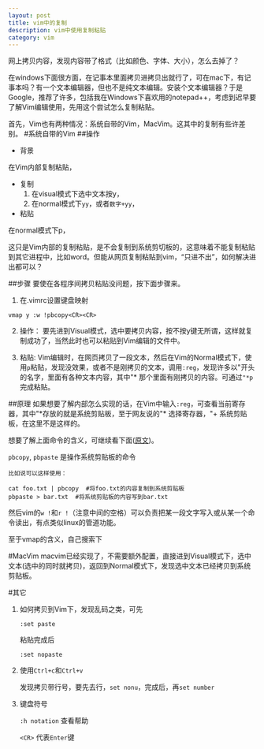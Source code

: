 ```yaml
---
layout: post
title: vim中的复制
description: vim中使用复制粘贴
category: vim
---
```


网上拷贝内容，发现内容带了格式（比如颜色、字体、大小），怎么去掉了？

在windows下面很方面，在记事本里面拷贝进拷贝出就行了，可在mac下，有记事本吗？有一个文本编辑器，但也不是纯文本编辑。安装个文本编辑器？于是Google，推荐了许多，包括我在Windows下喜欢用的notepad++，考虑到迟早要了解Vim编辑使用，先用这个尝试怎么复制粘贴。


首先，Vim也有两种情况：系统自带的Vim，MacVim。这其中的复制有些许差别。
#系统自带的Vim
##操作
* 背景

在Vim内部复制粘贴，
* 复制
    1. 在visual模式下选中文本按y，
    2. 在normal模式下`yy`，或者`数字+yy`，
* 粘贴

在normal模式下p，

这只是Vim内部的复制粘贴，是不会复制到系统剪切板的，这意味着不能复制粘贴到其它进程中，比如word。但能从网页复制粘贴到vim，“只进不出”，如何解决进出都可以？

##步骤
要使在各程序间拷贝粘贴没问题，按下面步骤来。

1. 在.vimrc设置键盘映射

`vmap y :w !pbcopy<CR><CR>`

2. 操作：
要先进到Visual模式，选中要拷贝内容，按不按y键无所谓，这样就复制成功了，当然此时也可以粘贴到Vim编辑的文件中。

3. 粘贴:
Vim编辑时，在网页拷贝了一段文本，然后在Vim的Normal模式下，使用`p`粘贴，发现没效果，或者不是刚拷贝的文本，调用`:reg`，发现许多以"开头的名字，里面有各种文本内容，其中"\* 那个里面有刚拷贝的内容。可通过`"*p`完成粘贴。

##原理
如果想要了解内部怎么实现的话，在Vim中输入`:reg`，可查看当前寄存器，其中\"\*存放的就是系统剪贴板，至于网友说的\"\* 选择寄存器，\"+ 系统剪贴板，在这里不是这样的。

想要了解上面命令的含义，可继续看下面([原文](http://www.douban.com/note/202175976/))。

`pbcopy`, `pbpaste` 是操作系统剪贴板的命令

    比如说可以这样使用：

    cat foo.txt | pbcopy  #将foo.txt的内容复制到系统剪贴板
    pbpaste > bar.txt  #将系统剪贴板的内容写到bar.txt

然后vim的`w !`和`r !`（注意中间的空格）可以负责把某一段文字写入或从某一个命令读出，有点类似linux的管道功能。

至于vmap的含义，自己搜索下

#MacVim
macvim已经实现了，不需要额外配置，直接进到Visual模式下，选中文本(选中的同时就拷贝)，返回到Normal模式下，发现选中文本已经拷贝到系统剪贴板。


#其它
1. 如何拷贝到Vim下，发现乱码之类，可先

    `:set paste`

    粘贴完成后

    `:set nopaste`

2. 使用`Ctrl+c`和`Ctrl+v`

    发现拷贝带行号，要先去行，`set nonu`，完成后，再`set number`


3. 键盘符号

    `:h notation` 查看帮助

    `<CR>` 代表`Enter`键
